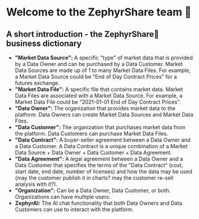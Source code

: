 # Welcome to the ZephyrShare team 🙌

## A short introduction - the ZephyrShare💨 business dictionary

- **"Market Data Source":** A specific "type" of market data that is provided by a Data Owner and can be purchased by a Data Customer. Market Data Sources are made up of 1 to many Market Data Files. For example, a Market Data Source could be "End of Day Contract Prices" for a futures exchange.
- **"Market Data File":** A specific file that contains market data. Market Data Files are associated with a Market Data Source. For example, a Market Data File could be "2021-01-01 End of Day Contract Prices".
- **"Data Owner":** The organization that provides market data to the platform. Data Owners can create Market Data Sources and Market Data Files.
- **"Data Customer":** The organization that purchases market data from the platform. Data Customers can purchase Market Data Files.
- **"Data Contract":** A buyer-seller agreement between a Data Owner and a Data Customer. A Data Contract is a unique combination of a Market Data Source +  Data Owner + Data Customer + Data Agreement.
- **"Data Agreement":** A legal agreement between a Data Owner and a Data Customer that specifies the terms of the "Data Contract" (cost, start date, end date, number of licenses) and how the data may be used (may the customer publish it in charts? may the customer re-sell analysis with it?).
- **"Organization":** Can be a Data Owner, Data Customer, or both. Organizations can have multiple users.
- **ZephyrAI:** The AI chat functionality that both Data Owners and Data Customers can use to interact with the platform.
